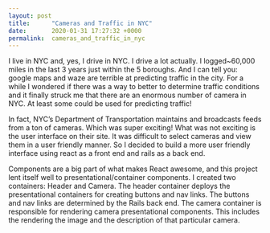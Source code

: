 ```yaml
---
layout: post
title:      "Cameras and Traffic in NYC"
date:       2020-01-31 17:27:32 +0000
permalink:  cameras_and_traffic_in_nyc
---
```


I live in NYC and, yes, I drive in NYC. I drive a lot actually. I logged~60,000 miles in the last 3 years just within the 5 boroughs. And I can tell you: google maps and waze are terrible at predicting traffic in the city. For a while I wondered if there was a way to better to determine traffic conditions and it finally struck me that there are an enormous number of camera in NYC. At least some could be used for predicting traffic!

In fact, NYC’s Department of Transportation maintains and broadcasts feeds from a ton of cameras. Which was super exciting! What was not exciting is the user interface on their site. It was difficult to select cameras and view them in a user friendly manner. So I decided to build a more user friendly interface using react as a front end and rails as a back end.

Components are a big part of what makes React awesome, and this project lent itself well to presentational/container components. I created two containers: Header and Camera. The header container deploys the presentational containers for creating buttons and nav links. The buttons and nav links are determined by the Rails back end.
The camera container is responsible for rendering camera presentational components. This includes the rendering the image and the description of that particular camera.
